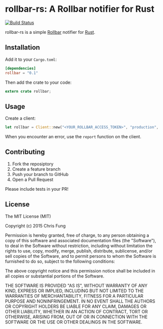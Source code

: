 # rollbar-rs: A Rollbar notifier for Rust

[![Build Status](https://travis-ci.org/aergonaut/rollbar-rs.svg)](https://travis-ci.org/aergonaut/rollbar-rs)

rollbar-rs is a simple [Rollbar](https://rollbar.com/) notifier for
[Rust](http://rust-lang.org).

## Installation

Add it to your `Cargo.toml`:

```toml
[dependencies]
rollbar = "0.1"
```

Then add the crate to your code:

```rust
extern crate rollbar;
```

## Usage

Create a client:

```rust
let rollbar = Client::new("<YOUR_ROLLBAR_ACCESS_TOKEN>", "production", "your_app_name", "0.1.0");
```

When you encounter an error, use the `report` function on the client.

## Contributing

1. Fork the reposiptory
2. Create a feature branch
3. Push your branch to GitHub
4. Open a Pull Request

Please include tests in your PR!

## License

The MIT License (MIT)

Copyright (c) 2015 Chris Fung

Permission is hereby granted, free of charge, to any person obtaining a copy
of this software and associated documentation files (the "Software"), to deal
in the Software without restriction, including without limitation the rights
to use, copy, modify, merge, publish, distribute, sublicense, and/or sell
copies of the Software, and to permit persons to whom the Software is
furnished to do so, subject to the following conditions:

The above copyright notice and this permission notice shall be included in all
copies or substantial portions of the Software.

THE SOFTWARE IS PROVIDED "AS IS", WITHOUT WARRANTY OF ANY KIND, EXPRESS OR
IMPLIED, INCLUDING BUT NOT LIMITED TO THE WARRANTIES OF MERCHANTABILITY,
FITNESS FOR A PARTICULAR PURPOSE AND NONINFRINGEMENT. IN NO EVENT SHALL THE
AUTHORS OR COPYRIGHT HOLDERS BE LIABLE FOR ANY CLAIM, DAMAGES OR OTHER
LIABILITY, WHETHER IN AN ACTION OF CONTRACT, TORT OR OTHERWISE, ARISING FROM,
OUT OF OR IN CONNECTION WITH THE SOFTWARE OR THE USE OR OTHER DEALINGS IN THE
SOFTWARE.
